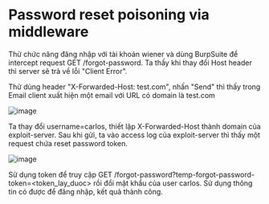 # Password reset poisoning via middleware
Thử chức năng đăng nhập với tài khoản wiener và dùng BurpSuite để intercept request GET /forgot-password. Ta thấy khi thay đổi Host header thì server sẽ trả về lỗi "Client Error".

Thử dùng header "X-Forwarded-Host: test.com", nhấn "Send" thì thấy trong Email client xuất hiện một email với URL có domain là test.com

![image](https://user-images.githubusercontent.com/103978452/201553696-0bdbf2bd-4ba7-4a75-a774-7d7179633311.png)

Ta thay đổi username=carlos, thiết lập X-Forwarded-Host thành domain của exploit-server. Sau khi gửi, ta vào access log của exploit-server thì thấy một request chứa reset password token.

![image](https://user-images.githubusercontent.com/103978452/201553805-6d2ee2c6-5824-4c73-9e89-90822b202e39.png)

Sử dụng token để truy cập GET /forgot-password?temp-forgot-password-token=<token_lay_duoc> rồi đổi mật khẩu của user carlos. Sử dụng thông tin có được để đăng nhập, kết quả thành công.
